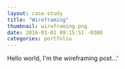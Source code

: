 ```yaml
---
layout: case-study
title: "Wireframing"
thumbnail: wireframing.png
date: 2016-03-01 09:15:51 -0300
categories: portfolio
---
```

Hello world, I'm the wireframing post...'
